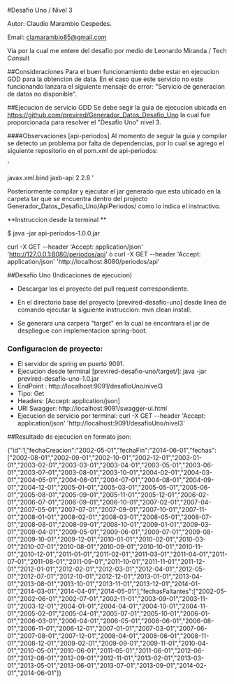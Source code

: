 #Desafio Uno / Nivel 3 

Autor: Claudio Marambio Cespedes.

Email: clamarambio85@gmail.com

Via por la cual me entere del desafio por medio de Leonardo Miranda / Tech Consult

##Consideraciones
Para el buen funcionamiento debe estar en ejecucion GDD para la obtencion de data.
En el caso que este servicio no este funcionando lanzara el siguiente mensaje de error: "Servicio de generacion de datos no disponible".

##Ejecucion de servicio GDD
Se debe segir la guia de ejecucion ubicada en https://github.com/previred/Generador_Datos_Desafio_Uno la cual fue proporcionada para resolver el "Desafio Uno" nivel 3.

####Observaciones [api-periodos]
Al momento de seguir la guia y compilar se detecto un problema por falta de dependencias, por lo cual 
se agrego el siguiente repositorio en el pom.xml de api-periodos:

'
<!-- https://mvnrepository.com/artifact/javax.xml.bind/jaxb-api -->
<dependency>
	<groupId>javax.xml.bind</groupId>
	<artifactId>jaxb-api</artifactId>
	<version>2.2.6</version>
</dependency>'

Posteriormente compilar y ejecutar el jar generado que esta ubicado en la carpeta tar
que se encuentra dentro del projecto Generador_Datos_Desafio_Uno/ApiPeriodos/
como lo indica el instructivo.

**Instruccion desde la terminal **

$ java -jar api-periodos-1.0.0.jar

curl -X GET --header 'Accept: application/json' 'http://127.0.0.1:8080/periodos/api'
ò
curl -X GET --header 'Accept: application/json' 'http://localhost:8080/periodos/api'


##Desafio Uno (Indicaciones de ejecucion)
* Descargar los el proyecto del pull request correspondiente.
* En el directorio base del proyecto [previred-desafio-uno] desde linea de comando ejecutar la siguiente instruccion: mvn clean install.

* Se generara una carpera "target" en la cual se encontrara el jar de despliegue con implementacion spring-boot.

### Configuracion de proyecto:
* El servidor de spring en puerto 9091.
* Ejecucion desde terminal [previred-desafio-uno/target/]: java -jar previred-desafio-uno-1.0.jar
* EndPoint : http://localhost:9091/desafioUno/nivel3 
* Tipo: Get
* Headers: [Accept: application/json]
* URl Swagger: http://localhost:9091/swagger-ui.html
* Ejecucion de servicio por terminal: 
curl -X GET --header 'Accept: application/json' 'http://localhost:9091/desafioUno/nivel3'

##Resultado de ejecucion en formato json:

{"id":1,"fechaCreacion":"2002-05-01","fechaFin":"2014-06-01","fechas":["2002-08-01","2002-09-01","2002-10-01","2002-12-01","2003-01-01","2003-02-01","2003-03-01","2003-04-01","2003-05-01","2003-06-01","2003-07-01","2003-08-01","2003-10-01","2004-02-01","2004-03-01","2004-05-01","2004-06-01","2004-07-01","2004-08-01","2004-09-01","2004-12-01","2005-01-01","2005-03-01","2005-05-01","2005-06-01","2005-08-01","2005-09-01","2005-11-01","2005-12-01","2006-02-01","2006-07-01","2006-09-01","2006-10-01","2007-02-01","2007-04-01","2007-05-01","2007-07-01","2007-09-01","2007-10-01","2007-11-01","2008-01-01","2008-02-01","2008-03-01","2008-05-01","2008-07-01","2008-08-01","2008-09-01","2008-10-01","2009-01-01","2009-03-01","2009-04-01","2009-05-01","2009-06-01","2009-07-01","2009-08-01","2009-10-01","2009-12-01","2010-01-01","2010-02-01","2010-03-01","2010-07-01","2010-08-01","2010-09-01","2010-10-01","2010-11-01","2010-12-01","2011-01-01","2011-02-01","2011-03-01","2011-04-01","2011-07-01","2011-08-01","2011-09-01","2011-10-01","2011-11-01","2011-12-01","2012-01-01","2012-02-01","2012-03-01","2012-04-01","2012-05-01","2012-07-01","2012-10-01","2012-12-01","2013-01-01","2013-04-01","2013-08-01","2013-10-01","2013-11-01","2013-12-01","2014-01-01","2014-03-01","2014-04-01","2014-05-01"],"fechasFaltantes":["2002-05-01","2002-06-01","2002-07-01","2002-11-01","2003-09-01","2003-11-01","2003-12-01","2004-01-01","2004-04-01","2004-10-01","2004-11-01","2005-02-01","2005-04-01","2005-07-01","2005-10-01","2006-01-01","2006-03-01","2006-04-01","2006-05-01","2006-06-01","2006-08-01","2006-11-01","2006-12-01","2007-01-01","2007-03-01","2007-06-01","2007-08-01","2007-12-01","2008-04-01","2008-06-01","2008-11-01","2008-12-01","2009-02-01","2009-09-01","2009-11-01","2010-04-01","2010-05-01","2010-06-01","2011-05-01","2011-06-01","2012-06-01","2012-08-01","2012-09-01","2012-11-01","2013-02-01","2013-03-01","2013-05-01","2013-06-01","2013-07-01","2013-09-01","2014-02-01","2014-06-01"]}
